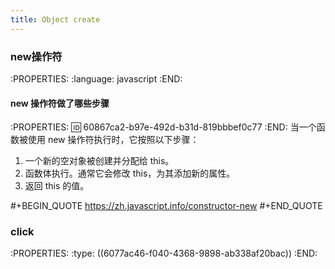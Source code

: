```yaml
---
title: Object create
---
```


### new操作符
:PROPERTIES:
:language: javascript
:END:
#### new 操作符做了哪些步骤
:PROPERTIES:
:id: 60867ca2-b97e-492d-b31d-819bbbef0c77
:END:
当一个函数被使用 new 操作符执行时，它按照以下步骤：
1. 一个新的空对象被创建并分配给 this。
2. 函数体执行。通常它会修改 this，为其添加新的属性。
3. 返回 this 的值。

#+BEGIN_QUOTE
https://zh.javascript.info/constructor-new
#+END_QUOTE
### click
:PROPERTIES:
:type: ((6077ac46-f040-4368-9898-ab338af20bac))
:END: